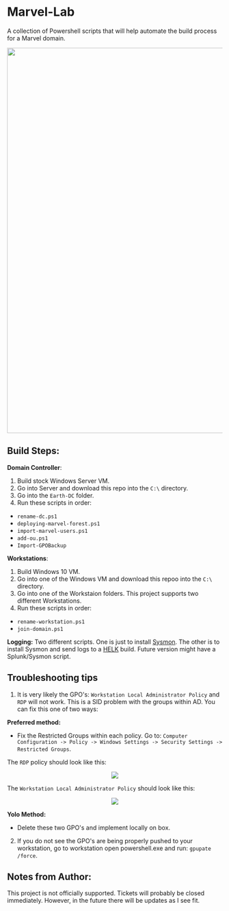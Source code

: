 # Marvel-Lab
A collection of Powershell scripts that will help automate the build process for a Marvel domain. 

<img src="https://thumbs.gfycat.com/KlutzyIdealisticCanine-size_restricted.gif" width=900 />

## Build Steps: 

**Domain Controller**: 
1. Build stock Windows Server VM. 
2. Go into Server and download this repo into the `C:\` directory. 
3. Go into the `Earth-DC` folder. 
4. Run these scripts in order: 
  * `rename-dc.ps1`
  * `deploying-marvel-forest.ps1`
  * `import-marvel-users.ps1`
  * `add-ou.ps1`
  * `Import-GPOBackup`


**Workstations**:
1. Build Windows 10 VM.
2. Go into one of the Windows VM and download this repoo into the `C:\` directory. 
3. Go into one of the Workstaion folders. This project supports two different Workstations. 
4. Run these scripts in order: 
  * `rename-workstation.ps1`
  * `join-domain.ps1`
  
  
**Logging:**
Two different scripts. One is just to install [Sysmon](https://docs.microsoft.com/en-us/sysinternals/downloads/sysmon). The other is to install Sysmon and send logs to a [HELK](https://github.com/Cyb3rWard0g/HELK) build. Future version might have a Splunk/Sysmon script. 

## Troubleshooting tips
1. It is very likely the GPO's: `Workstation Local Administrator Policy` and `RDP` will not work. This is a SID problem with the groups within AD. You can fix this one of two ways: 

**Preferred method:** 
* Fix the Restricted Groups within each policy. Go to: `Computer Configuration -> Policy -> Windows Settings -> Security Settings -> Restricted Groups`. 

The `RDP` policy should look like this: 

<p align="center"><img src="https://github.com/jsecurity101/Marvel-Lab/images/RDP.PNG"></p>

The `Workstation Local Administrator Policy` should look like this: 

<p align="center"><img src="https://github.com/jsecurity101/Marvel-Lab/images/LocalAdmin.PNG"></p>

**Yolo Method:** 
* Delete these two GPO's and implement locally on box. 


2. If you do not see the GPO's are being properly pushed to your workstation, go to workstation open powershell.exe and run: `gpupate /force`. 

## Notes from Author: 
This project is not officially supported. Tickets will probably be closed immediately. However, in the future there will be updates as I see fit. 
